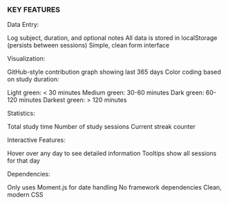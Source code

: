 ### KEY FEATURES

Data Entry:

Log subject, duration, and optional notes
All data is stored in localStorage (persists between sessions)
Simple, clean form interface


Visualization:

GitHub-style contribution graph showing last 365 days
Color coding based on study duration:

Light green: < 30 minutes
Medium green: 30-60 minutes
Dark green: 60-120 minutes
Darkest green: > 120 minutes




Statistics:

Total study time
Number of study sessions
Current streak counter


Interactive Features:

Hover over any day to see detailed information
Tooltips show all sessions for that day


Dependencies:

Only uses Moment.js for date handling
No framework dependencies
Clean, modern CSS



